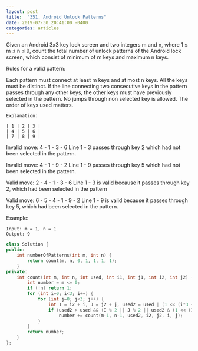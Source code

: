 ```yaml
---
layout: post
title:  "351. Android Unlock Patterns"
date: 2019-07-30 20:41:00 -0400
categories: articles
---
```

Given an Android 3x3 key lock screen and two integers m and n, where 1 ≤ m ≤ n ≤ 9, count the total number of unlock patterns of the Android lock screen, which consist of minimum of m keys and maximum n keys.

Rules for a valid pattern:

Each pattern must connect at least m keys and at most n keys.
All the keys must be distinct.
If the line connecting two consecutive keys in the pattern passes through any other keys, the other keys must have previously selected in the pattern. No jumps through non selected key is allowed.
The order of keys used matters.
```
Explanation:

| 1 | 2 | 3 |
| 4 | 5 | 6 |
| 7 | 8 | 9 |
```
Invalid move: 4 - 1 - 3 - 6 
Line 1 - 3 passes through key 2 which had not been selected in the pattern.

Invalid move: 4 - 1 - 9 - 2
Line 1 - 9 passes through key 5 which had not been selected in the pattern.

Valid move: 2 - 4 - 1 - 3 - 6
Line 1 - 3 is valid because it passes through key 2, which had been selected in the pattern

Valid move: 6 - 5 - 4 - 1 - 9 - 2
Line 1 - 9 is valid because it passes through key 5, which had been selected in the pattern.

Example:
```
Input: m = 1, n = 1
Output: 9
```
```c++
class Solution {
public:
    int numberOfPatterns(int m, int n) {
        return count(m, n, 0, 1, 1, 1, 1);
    }
private:
    int count(int m, int n, int used, int i1, int j1, int i2, int j2) {
        int number = m <= 0;
        if (!n) return 1;
        for (int i=0; i<3; i++) {
            for (int j=0; j<3; j++) {
                int I = i2 + i, J = j2 + j, used2 = used | (1 << (i*3 + j));
                if (used2 > used && (I % 2 || J % 2 || used2 & (1 << (I/2*3 + J/2))))
                    number += count(m-1, n-1, used2, i2, j2, i, j);
            }
        }
        return number;
    }
};
```